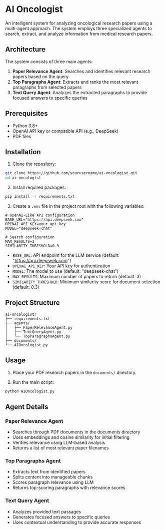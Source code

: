 # AI Oncologist

An intelligent system for analyzing oncological research papers using a multi-agent approach. The system employs three specialized agents to search, extract, and analyze information from medical research papers.

## Architecture

The system consists of three main agents:

1. **Paper Relevance Agent**: Searches and identifies relevant research papers based on the query
2. **Top Paragraphs Agent**: Extracts and ranks the most relevant paragraphs from selected papers
3. **Text Query Agent**: Analyzes the extracted paragraphs to provide focused answers to specific queries

## Prerequisites

- Python 3.8+
- OpenAI API key or compatible API (e.g., DeepSeek)
- PDF files

## Installation

1. Clone the repository:
```bash
git clone https://github.com/yourusername/ai-oncologist.git
cd ai-oncologist
```

2. Install required packages:
```bash
pip install -r requirements.txt
```

3. Create a `.env` file in the project root with the following variables:
```env
# OpenAI-Like API configuration
BASE_URL="https://api.deepseek.com"
OPENAI_API_KEY=your_api_key
MODEL="deepseek-chat"

# Search configuration
MAX_RESULTS=3
SIMILARITY_THRESHOLD=0.3
```

- `BASE_URL`: API endpoint for the LLM service (default: "https://api.deepseek.com")
- `OPENAI_API_KEY`: Your API key for authentication
- `MODEL`: The model to use (default: "deepseek-chat")
- `MAX_RESULTS`: Maximum number of papers to return (default: 3)
- `SIMILARITY_THRESHOLD`: Minimum similarity score for document selection (default: 0.3)


## Project Structure

```
ai-oncologist/
├── requirements.txt
├── agents/
│   ├── PaperRelevanceAgent.py
│   ├── TextQueryAgent.py
│   └── TopParagraphsAgent.py
├── documents/
└── AIOncologist.py
```

## Usage

1. Place your PDF research papers in the `documents/` directory.

2. Run the main script:
```bash
python AIOncologist.py
```


## Agent Details

### Paper Relevance Agent
- Searches through PDF documents in the documents directory
- Uses embeddings and cosine similarity for initial filtering
- Verifies relevance using LLM-based analysis
- Returns a list of most relevant paper filenames

### Top Paragraphs Agent
- Extracts text from identified papers
- Splits content into manageable chunks
- Scores paragraph relevance using LLM
- Returns top-scoring paragraphs with relevance scores

### Text Query Agent
- Analyzes provided text passages
- Generates focused answers to specific queries
- Uses contextual understanding to provide accurate responses




